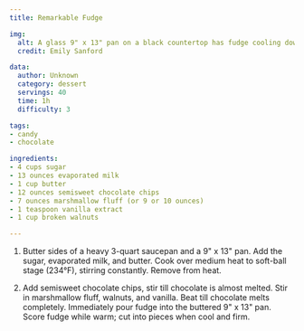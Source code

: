 ```yaml
---
title: Remarkable Fudge

img:
  alt: A glass 9" x 13" pan on a black countertop has fudge cooling down in it.
  credit: Emily Sanford

data:
  author: Unknown
  category: dessert
  servings: 40
  time: 1h
  difficulty: 3 

tags:
- candy
- chocolate

ingredients:
- 4 cups sugar
- 13 ounces evaporated milk
- 1 cup butter
- 12 ounces semisweet chocolate chips
- 7 ounces marshmallow fluff (or 9 or 10 ounces)
- 1 teaspoon vanilla extract
- 1 cup broken walnuts

---
```


1. Butter sides of a heavy 3-quart saucepan and a 9" x 13" pan. Add the sugar, evaporated milk, and butter. Cook over medium heat to soft-ball stage (234°F), stirring constantly. Remove from heat.

2. Add semisweet chocolate chips, stir till chocolate is almost melted. Stir in marshmallow fluff, walnuts, and vanilla. Beat till chocolate melts completely. Immediately pour fudge into the buttered 9" x 13" pan. Score fudge while warm; cut into pieces when cool and firm.